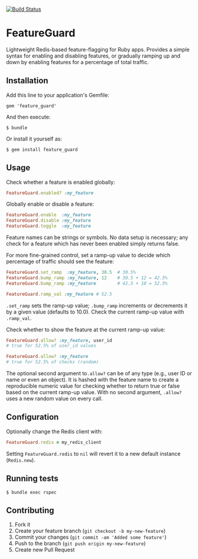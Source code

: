 [![Build Status](https://api.travis-ci.org/tdumitrescu/feature_guard.png)](https://travis-ci.org/tdumitrescu/feature_guard)

# FeatureGuard

Lightweight Redis-based feature-flagging for Ruby apps. Provides a simple syntax for enabling and disabling features, or gradually ramping up and down by enabling features for a percentage of total traffic.

## Installation

Add this line to your application's Gemfile:

    gem 'feature_guard'

And then execute:

    $ bundle

Or install it yourself as:

    $ gem install feature_guard

## Usage

Check whether a feature is enabled globally:

```ruby
FeatureGuard.enabled? :my_feature
```

Globally enable or disable a feature:

```ruby
FeatureGuard.enable  :my_feature
FeatureGuard.disable :my_feature
FeatureGuard.toggle  :my_feature
```

Feature names can be strings or symbols. No data setup is necessary; any check for a feature which has never been enabled simply returns false.

For more fine-grained control, set a ramp-up value to decide which percentage of traffic should see the feature:

```ruby
FeatureGuard.set_ramp  :my_feature, 30.5  # 30.5%
FeatureGuard.bump_ramp :my_feature, 12    # 30.5 + 12 = 42.5%
FeatureGuard.bump_ramp :my_feature        # 42.5 + 10 = 52.5%

FeatureGuard.ramp_val :my_feature # 52.5
```

`.set_ramp` sets the ramp-up value; `.bump_ramp` increments or decrements it by a given value (defaults to 10.0). Check the current ramp-up value with `.ramp_val`.

Check whether to show the feature at the current ramp-up value:

```ruby
FeatureGuard.allow? :my_feature, user_id
# true for 52.5% of user_id values

FeatureGuard.allow? :my_feature
# true for 52.5% of checks (random)
```

The optional second argument to`.allow?` can be of any type (e.g., user ID or name or even an object). It is hashed with the feature name to create a reproducible numeric value for checking whether to return true or false based on the current ramp-up value. With no second argument, `.allow?` uses a new random value on every call.

## Configuration

Optionally change the Redis client with:

```ruby
FeatureGuard.redis = my_redis_client
```

Setting `FeatureGuard.redis` to `nil` will revert it to a new default instance (`Redis.new`).

## Running tests

    $ bundle exec rspec

## Contributing

1. Fork it
2. Create your feature branch (`git checkout -b my-new-feature`)
3. Commit your changes (`git commit -am 'Added some feature'`)
4. Push to the branch (`git push origin my-new-feature`)
5. Create new Pull Request
